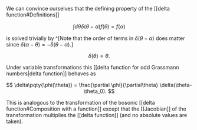 We can convince ourselves that the defining property
of the [[delta function#Definitions]]

$$
\int \dd{\theta} \delta(\theta-\alpha) f(\theta)
=f(\alpha)
$$

is solved trivially by
^[Note that the order of terms in
$\delta(\theta-\alpha)$ does matter since
$\delta(\alpha-\theta)=-\delta(\theta-\alpha)$.]

$$
\delta(\theta) = \theta.
$$

Under variable transformations this [[delta function for odd Grassmann numbers|delta function]] behaves as

$$
\delta\pqty{\phi(\theta)} = \frac{\partial \phi}{\partial\theta} \delta(\theta-\theta_0).
$$

This is analogous to the transformation of the bosonic [[delta function#Composition with a function]] except that the
[[Jacobian]] of the transformation multiplies the [[delta function]]
(and no absolute values are taken).